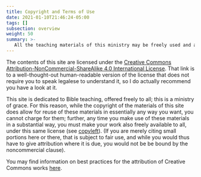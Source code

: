 ```yaml
---
title: Copyright and Terms of Use
date: 2021-01-10T21:46:24-05:00
tags: []
subsection: overview
weight: 50
summary: >-
   All the teaching materials of this ministry may be freely used and accessed, and even remixed and reworked (for different ministry purposes, e.g.), as long as proper attribution is given and the materials are not being charged for. However, the same copyright terms must apply to any derived materials, such that they are also made freely available to all for noncommercial use. You could summarize all this in a sentence by stating that this ministry is very much against charging for and making money off of Bible teaching, so as long you don't run afoul of that, you're most of the way there.
---
```


The contents of this site are licensed under the [Creative Commons Attribution-NonCommercial-ShareAlike 4.0 International License](https://creativecommons.org/licenses/by-nc-sa/4.0/). That link is to a well-thought-out human-readable version of the license that does not require you to speak legalese to understand it, so I do actually recommend you have a look at it.

This site is dedicated to Bible teaching, offered freely to all; this is a ministry of grace. For this reason, while the copyright of the materials of this site does allow for reuse of these materials in essentially any way you want, you cannot charge for them; further, any time you make use of these materials in a substantial way, you must make your work also freely available to all, under this same license (see [copyleft](https://en.wikipedia.org/wiki/Copyleft)). (If you are merely citing small portions here or there, that is subject to fair use, and while you would thus have to give attribution where it is due, you would not be be bound by the noncommercial clause).

You may find information on best practices for the attribution of Creative Commons works [here](https://wiki.creativecommons.org/wiki/Best%5Fpractices%5Ffor%5Fattribution).